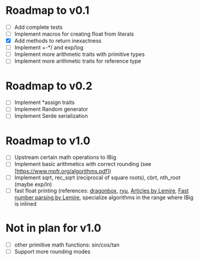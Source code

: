 # Roadmap to v0.1
- [ ] Add complete tests
- [ ] Implement macros for creating float from literals
- [x] Add methods to return inexactness
- [ ] Implement +-*/ and exp/log
- [ ] Implement more arithmetic traits with primitive types
- [ ] Implement more arithmetic traits for reference type

# Roadmap to v0.2
- [ ] Implement *assign traits
- [ ] Implement Random generator
- [ ] Implement Serde serialization

# Roadmap to v1.0
- [ ] Upstream certain math operations to IBig
- [ ] Implement basic arithmetics with correct rounding (see [https://www.mpfr.org/algorithms.pdf])
- [ ] Implement sqrt, rec_sqrt (reciprocal of square roots), cbrt, nth_root (maybe exp/ln)
- [ ] fast float printing (references: [dragonbox](https://github.com/jk-jeon/dragonbox), [ryu](https://lib.rs/crates/ryu-js), [Articles by Lemire](https://arxiv.org/search/cs?searchtype=author&query=Lemire%2C+D), [Fast number parsing by Lemire](https://arxiv.org/pdf/2101.11408.pdf), specialize algorithms in the range where IBig is inlined

# Not in plan for v1.0
- [ ] other primitive math functions: sin/cos/tan
- [ ] Support more rounding modes
